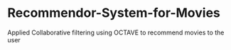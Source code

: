 # Recommendor-System-for-Movies
Applied Collaborative filtering using OCTAVE to recommend movies to the user 
